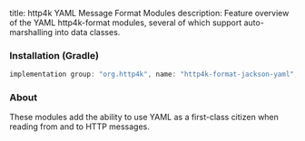 title: http4k YAML Message Format Modules
description: Feature overview of the YAML http4k-format modules, several of which support auto-marshalling into data classes.

### Installation (Gradle)

```groovy
implementation group: "org.http4k", name: "http4k-format-jackson-yaml", version: "3.261.0"
```

### About
These modules add the ability to use YAML as a first-class citizen when reading from and to HTTP messages. 

[http4k]: https://http4k.org
